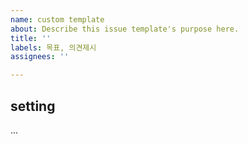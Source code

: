 ```yaml
---
name: custom template
about: Describe this issue template's purpose here.
title: ''
labels: 목표, 의견제시
assignees: ''

---
```


## setting
...
